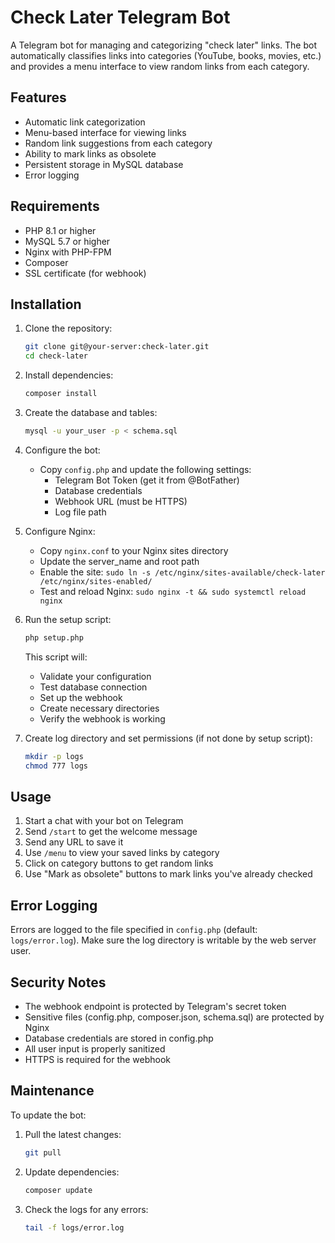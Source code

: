 # Check Later Telegram Bot

A Telegram bot for managing and categorizing "check later" links. The bot automatically classifies links into categories (YouTube, books, movies, etc.) and provides a menu interface to view random links from each category.

## Features

- Automatic link categorization
- Menu-based interface for viewing links
- Random link suggestions from each category
- Ability to mark links as obsolete
- Persistent storage in MySQL database
- Error logging

## Requirements

- PHP 8.1 or higher
- MySQL 5.7 or higher
- Nginx with PHP-FPM
- Composer
- SSL certificate (for webhook)

## Installation

1. Clone the repository:
   ```bash
   git clone git@your-server:check-later.git
   cd check-later
   ```

2. Install dependencies:
   ```bash
   composer install
   ```

3. Create the database and tables:
   ```bash
   mysql -u your_user -p < schema.sql
   ```

4. Configure the bot:
   - Copy `config.php` and update the following settings:
     - Telegram Bot Token (get it from @BotFather)
     - Database credentials
     - Webhook URL (must be HTTPS)
     - Log file path

5. Configure Nginx:
   - Copy `nginx.conf` to your Nginx sites directory
   - Update the server_name and root path
   - Enable the site: `sudo ln -s /etc/nginx/sites-available/check-later /etc/nginx/sites-enabled/`
   - Test and reload Nginx: `sudo nginx -t && sudo systemctl reload nginx`

6. Run the setup script:
   ```bash
   php setup.php
   ```
   This script will:
   - Validate your configuration
   - Test database connection
   - Set up the webhook
   - Create necessary directories
   - Verify the webhook is working

7. Create log directory and set permissions (if not done by setup script):
   ```bash
   mkdir -p logs
   chmod 777 logs
   ```

## Usage

1. Start a chat with your bot on Telegram
2. Send `/start` to get the welcome message
3. Send any URL to save it
4. Use `/menu` to view your saved links by category
5. Click on category buttons to get random links
6. Use "Mark as obsolete" buttons to mark links you've already checked

## Error Logging

Errors are logged to the file specified in `config.php` (default: `logs/error.log`). Make sure the log directory is writable by the web server user.

## Security Notes

- The webhook endpoint is protected by Telegram's secret token
- Sensitive files (config.php, composer.json, schema.sql) are protected by Nginx
- Database credentials are stored in config.php
- All user input is properly sanitized
- HTTPS is required for the webhook

## Maintenance

To update the bot:

1. Pull the latest changes:
   ```bash
   git pull
   ```

2. Update dependencies:
   ```bash
   composer update
   ```

3. Check the logs for any errors:
   ```bash
   tail -f logs/error.log
   ``` 
